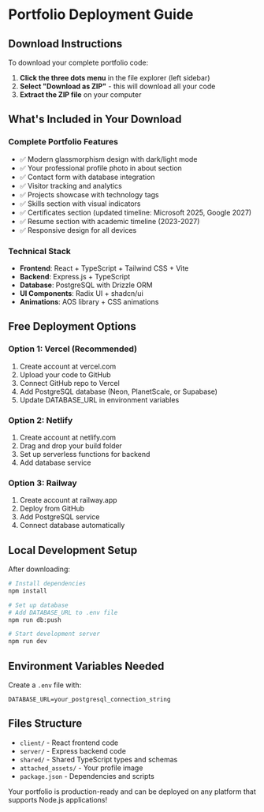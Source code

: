 # Portfolio Deployment Guide

## Download Instructions

To download your complete portfolio code:

1. **Click the three dots menu** in the file explorer (left sidebar)
2. **Select "Download as ZIP"** - this will download all your code
3. **Extract the ZIP file** on your computer

## What's Included in Your Download

### Complete Portfolio Features
- ✅ Modern glassmorphism design with dark/light mode
- ✅ Your professional profile photo in about section
- ✅ Contact form with database integration
- ✅ Visitor tracking and analytics
- ✅ Projects showcase with technology tags
- ✅ Skills section with visual indicators
- ✅ Certificates section (updated timeline: Microsoft 2025, Google 2027)
- ✅ Resume section with academic timeline (2023-2027)
- ✅ Responsive design for all devices

### Technical Stack
- **Frontend**: React + TypeScript + Tailwind CSS + Vite
- **Backend**: Express.js + TypeScript
- **Database**: PostgreSQL with Drizzle ORM
- **UI Components**: Radix UI + shadcn/ui
- **Animations**: AOS library + CSS animations

## Free Deployment Options

### Option 1: Vercel (Recommended)
1. Create account at vercel.com
2. Upload your code to GitHub
3. Connect GitHub repo to Vercel
4. Add PostgreSQL database (Neon, PlanetScale, or Supabase)
5. Update DATABASE_URL in environment variables

### Option 2: Netlify
1. Create account at netlify.com
2. Drag and drop your build folder
3. Set up serverless functions for backend
4. Add database service

### Option 3: Railway
1. Create account at railway.app
2. Deploy from GitHub
3. Add PostgreSQL service
4. Connect database automatically

## Local Development Setup

After downloading:

```bash
# Install dependencies
npm install

# Set up database
# Add DATABASE_URL to .env file
npm run db:push

# Start development server
npm run dev
```

## Environment Variables Needed

Create a `.env` file with:
```
DATABASE_URL=your_postgresql_connection_string
```

## Files Structure
- `client/` - React frontend code
- `server/` - Express backend code
- `shared/` - Shared TypeScript types and schemas
- `attached_assets/` - Your profile image
- `package.json` - Dependencies and scripts

Your portfolio is production-ready and can be deployed on any platform that supports Node.js applications!